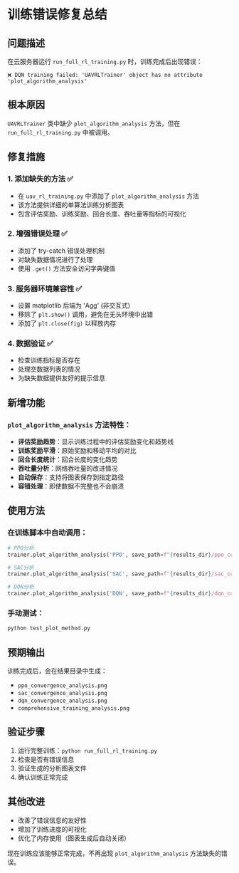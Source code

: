 # 训练错误修复总结

## 问题描述
在云服务器运行 `run_full_rl_training.py` 时，训练完成后出现错误：
```
❌ DQN training failed: 'UAVRLTrainer' object has no attribute 'plot_algorithm_analysis'
```

## 根本原因
`UAVRLTrainer` 类中缺少 `plot_algorithm_analysis` 方法，但在 `run_full_rl_training.py` 中被调用。

## 修复措施

### 1. 添加缺失的方法 ✅
- 在 `uav_rl_training.py` 中添加了 `plot_algorithm_analysis` 方法
- 该方法提供详细的单算法训练分析图表
- 包含评估奖励、训练奖励、回合长度、吞吐量等指标的可视化

### 2. 增强错误处理 ✅  
- 添加了 try-catch 错误处理机制
- 对缺失数据情况进行了处理
- 使用 `.get()` 方法安全访问字典键值

### 3. 服务器环境兼容性 ✅
- 设置 matplotlib 后端为 'Agg' (非交互式)
- 移除了 `plt.show()` 调用，避免在无头环境中出错
- 添加了 `plt.close(fig)` 以释放内存

### 4. 数据验证 ✅
- 检查训练指标是否存在
- 处理空数据列表的情况
- 为缺失数据提供友好的提示信息

## 新增功能

### `plot_algorithm_analysis` 方法特性：
- **评估奖励趋势**：显示训练过程中的评估奖励变化和趋势线
- **训练奖励平滑**：原始奖励和移动平均的对比
- **回合长度统计**：回合长度的变化趋势
- **吞吐量分析**：网络吞吐量的改进情况
- **自动保存**：支持将图表保存到指定路径
- **容错处理**：即使数据不完整也不会崩溃

## 使用方法

### 在训练脚本中自动调用：
```python
# PPO分析
trainer.plot_algorithm_analysis('PPO', save_path=f"{results_dir}/ppo_convergence_analysis.png")

# SAC分析  
trainer.plot_algorithm_analysis('SAC', save_path=f"{results_dir}/sac_convergence_analysis.png")

# DQN分析
trainer.plot_algorithm_analysis('DQN', save_path=f"{results_dir}/dqn_convergence_analysis.png")
```

### 手动测试：
```bash
python test_plot_method.py
```

## 预期输出
训练完成后，会在结果目录中生成：
- `ppo_convergence_analysis.png`
- `sac_convergence_analysis.png` 
- `dqn_convergence_analysis.png`
- `comprehensive_training_analysis.png`

## 验证步骤
1. 运行完整训练：`python run_full_rl_training.py`
2. 检查是否有错误信息
3. 验证生成的分析图表文件
4. 确认训练正常完成

## 其他改进
- 改善了错误信息的友好性
- 增加了训练进度的可视化
- 优化了内存使用（图表生成后自动关闭）

现在训练应该能够正常完成，不再出现 `plot_algorithm_analysis` 方法缺失的错误。
